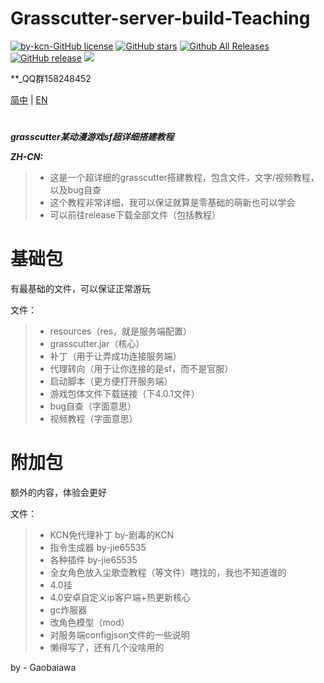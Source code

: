 # Grasscutter-server-build-Teaching

[![by-kcn-GitHub license](https://img.shields.io/github/license/Gaobaiawa/Grasscutter-server-build-Teaching)](https://github.com/Gaobaiawa/Grasscutter-server-build-Teaching/blob/main/LICENSE) 
 [![GitHub stars](https://img.shields.io/github/stars/Gaobaiawa/Grasscutter-server-build-Teachingl)](https://github.com/Gaobaiawa/Grasscutter-server-build-Teaching/stargazers) 
 [![Github All Releases](https://img.shields.io/github/downloads/Gaobaiawa/Grasscutter-server-build-Teaching/total.svg)](https://github.com/Gaobaiawa/Grasscutter-server-build-Teaching/releases) 
 [![GitHub release](https://img.shields.io/github/v/release/Gaobaiawa/Grasscutter-server-build-Teaching)](https://github.com/Gaobaiawa/Grasscutter-server-build-Teaching/releases/latest)
    <a href="https://github.com/Gaobaiawa/Grasscutter-server-build-Teaching/network/members"><img src="https://img.shields.io/github/forks/Gaobaiawa/Grasscutter-server-build-Teaching.svg?color=blue&logo=github"></a>

**_QQ群158248452

[简中](README.md) | [EN](README_en-US..md)
# 
**_grasscutter某动漫游戏sf超详细搭建教程_**

**_ZH-CN:_**
> - 这是一个超详细的grasscutter搭建教程，包含文件，文字/视频教程，以及bug自查
> - 这个教程非常详细，我可以保证就算是零基础的萌新也可以学会
> - 可以前往release下载全部文件（包括教程）

# 基础包

有最基础的文件，可以保证正常游玩

文件：
> - resources（res，就是服务端配置）
> - grasscutter.jar（核心）
> - 补丁（用于让弄成功连接服务端）
> - 代理转向（用于让你连接的是sf，而不是官服）
> - 启动脚本（更方便打开服务端）
> - 游戏包体文件下载链接（下4.0.1文件）
> - bug自查（字面意思）
> - 视频教程（字面意思）

# 附加包

额外的内容，体验会更好

文件：
> - KCN免代理补丁 by-剧毒的KCN
> - 指令生成器 by-jie65535
> - 各种插件 by-jie65535
> - 全女角色放入尘歌壶教程（等文件）瞎找的，我也不知道谁的
> - 4.0挂
> - 4.0安卓自定义ip客户端+热更新核心
> - gc炸服器
> - 改角色模型（mod）
> - 对服务端configjson文件的一些说明
> - 懒得写了，还有几个没啥用的

by - Gaobaiawa
